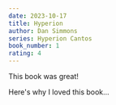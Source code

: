 ```yaml
---
date: 2023-10-17
title: Hyperion
author: Dan Simmons
series: Hyperion Cantos
book_number: 1
rating: 4
---
```


This book was great!

Here's why I loved this book...
